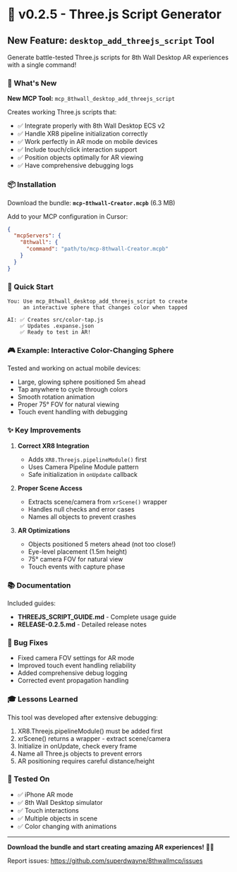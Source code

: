 # 🎨 v0.2.5 - Three.js Script Generator

## New Feature: `desktop_add_threejs_script` Tool

Generate battle-tested Three.js scripts for 8th Wall Desktop AR experiences with a single command!

### 🎯 What's New

**New MCP Tool:** `mcp_8thwall_desktop_add_threejs_script`

Creates working Three.js scripts that:
- ✅ Integrate properly with 8th Wall Desktop ECS v2
- ✅ Handle XR8 pipeline initialization correctly
- ✅ Work perfectly in AR mode on mobile devices
- ✅ Include touch/click interaction support
- ✅ Position objects optimally for AR viewing
- ✅ Have comprehensive debugging logs

### 📦 Installation

Download the bundle: **`mcp-8thwall-Creator.mcpb`** (6.3 MB)

Add to your MCP configuration in Cursor:
```json
{
  "mcpServers": {
    "8thwall": {
      "command": "path/to/mcp-8thwall-Creator.mcpb"
    }
  }
}
```

### 🚀 Quick Start

```
You: Use mcp_8thwall_desktop_add_threejs_script to create 
     an interactive sphere that changes color when tapped

AI: ✅ Creates src/color-tap.js
    ✅ Updates .expanse.json
    ✅ Ready to test in AR!
```

### 🎮 Example: Interactive Color-Changing Sphere

Tested and working on actual mobile devices:
- Large, glowing sphere positioned 5m ahead
- Tap anywhere to cycle through colors
- Smooth rotation animation
- Proper 75° FOV for natural viewing
- Touch event handling with debugging

### ✨ Key Improvements

1. **Correct XR8 Integration**
   - Adds `XR8.Threejs.pipelineModule()` first
   - Uses Camera Pipeline Module pattern
   - Safe initialization in `onUpdate` callback

2. **Proper Scene Access**
   - Extracts scene/camera from `xrScene()` wrapper
   - Handles null checks and error cases
   - Names all objects to prevent crashes

3. **AR Optimizations**
   - Objects positioned 5 meters ahead (not too close!)
   - Eye-level placement (1.5m height)
   - 75° camera FOV for natural view
   - Touch events with capture phase

### 📚 Documentation

Included guides:
- **THREEJS_SCRIPT_GUIDE.md** - Complete usage guide
- **RELEASE-0.2.5.md** - Detailed release notes

### 🐛 Bug Fixes

- Fixed camera FOV settings for AR mode
- Improved touch event handling reliability
- Added comprehensive debug logging
- Corrected event propagation handling

### 🎓 Lessons Learned

This tool was developed after extensive debugging:
1. XR8.Threejs.pipelineModule() must be added first
2. xrScene() returns a wrapper - extract scene/camera
3. Initialize in onUpdate, check every frame
4. Name all Three.js objects to prevent errors
5. AR positioning requires careful distance/height

### 🙏 Tested On

- ✅ iPhone AR mode
- ✅ 8th Wall Desktop simulator
- ✅ Touch interactions
- ✅ Multiple objects in scene
- ✅ Color changing with animations

---

**Download the bundle and start creating amazing AR experiences!** 🚀✨

Report issues: https://github.com/superdwayne/8thwallmcp/issues

